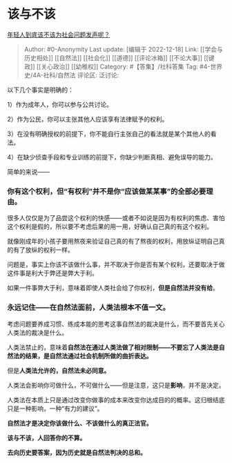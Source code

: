 # 该与不该
[年轻人到底该不该为社会问题发声呢？](https://www.zhihu.com/question/569816053/answer/2806187887)

> Author: #0-Anonymity
> Last update: [编辑于 2022-12-18]
> Link: [[学会与历史相处]] [[自然法]] [[社会化]] [[道德]] [[评论冰箱]] [[不论大事]] [[键政]] [[关心政治]] [[幼稚权]]
> Category: #【答集】/社科答集
> Tag: #4-世界史/4A-社科/自然法
> 评论区:
> 泛讨论:

以下几个事实是明确的：

1）作为成年人，你可以参与公共讨论。

2）作为公民，你可以主张其他人应该享有法律赋予的权利。

3）在没有明确授权的前提下，你不能自行主张自己的看法就是某个其他人的看法。

4）在缺少侦查手段和专业训练的前提下，你缺少判断真相、避免误导的能力。

简单的来说——

### 你有这个权利，但“有权利”并不是你“应该做某某事”的全部必要理由。

很多人仅仅是为了品尝这个权利的快感——或者不如说是因为有权利的焦虑、害怕这个权利是假的，所以要不考虑后果的用一用，好确认自己真的有这个权利。

就像刚成年的小孩子要用熬夜来验证自己真的有了熬夜的权利，用放纵证明自己真的有了放纵的权利一样。

问题是，事实上你该不该做什么事，并不取决于你是否有某个权利，还要取决于做这件事是利大于弊还是弊大于利。

如果一件事弊大于利，意味着即使人类社会给了你权利，**但是自然法并没有给**。

### 永远记住——在自然法面前，人类法根本不值一文。

考虑问题要养成习惯、练成本能的思考这事自然法的裁决是什么，而不要首先关心人类法的裁决是什么。

人类法禁止的，意味着**自然法在通过人类法做了相对限制——不要忘了人类法是自然法的结果，是自然法通过社会机制所做的曲折表达。**

但是**人类法允许的，自然法未必同意。**

人类法会影响你可做什么，不可做什么——但是注意，这只是**影响**，并不是决定。

人类法在本质上只是通过改变你做事的成本来改变你达成目的的概率。这归根结底只是一种影响，一种“有力的建议”。

**自然法才是决定你该做什么、不该做什么的真正法官。**

**该与不该，人回答你的不算。**

**去向历史要答案，因为历史就是自然法判决的总和。**
